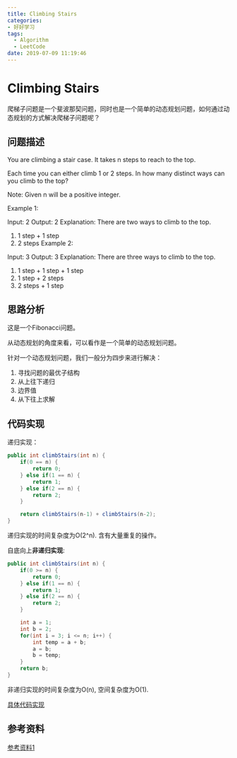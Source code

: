 ```yaml
---
title: Climbing Stairs
categories:
- 好好学习
tags:
  - Algorithm
  - LeetCode
date: 2019-07-09 11:19:46
---
```


# Climbing Stairs

爬梯子问题是一个斐波那契问题，同时也是一个简单的动态规划问题，如何通过动态规划的方式解决爬梯子问题呢？

<!-- more -->



## 问题描述

You are climbing a stair case. It takes n steps to reach to the top.

Each time you can either climb 1 or 2 steps. In how many distinct ways can you climb to the top?

Note: Given n will be a positive integer.

Example 1:

Input: 2
Output: 2
Explanation: There are two ways to climb to the top.
1. 1 step + 1 step
2. 2 steps
Example 2:

Input: 3
Output: 3
Explanation: There are three ways to climb to the top.
1. 1 step + 1 step + 1 step
2. 1 step + 2 steps
3. 2 steps + 1 step

## 思路分析

这是一个Fibonacci问题。

从动态规划的角度来看，可以看作是一个简单的动态规划问题。

针对一个动态规划问题，我们一般分为四步来进行解决：

1. 寻找问题的最优子结构
2. 从上往下递归
3. 边界值
4. 从下往上求解

## 代码实现

递归实现：

```java
public int climbStairs(int n) {
    if(0 == n) {
        return 0;
    } else if(1 == n) {
        return 1;
    } else if(2 == n) {
        return 2;
    }

    return climbStairs(n-1) + climbStairs(n-2);
}
```

递归实现的时间复杂度为O(2^n). 含有大量重复的操作。

自底向上**非递归实现**:

```java
public int climbStairs(int n) {
    if(0 >= n) {
        return 0;
    } else if(1 == n) {
        return 1;
    } else if(2 == n) {
        return 2;
    }

    int a = 1;
    int b = 2;
    for(int i = 3; i <= n; i++) {
        int temp = a + b;
        a = b;
        b = temp;
    }
    return b;
}
```

非递归实现的时间复杂度为O(n), 空间复杂度为O(1).



[具体代码实现](https://github.com/shawn520/algorithms/blob/master/src/leetcode/dynamicProgramming/ClimbingStairs.java)

## 参考资料

[参考资料1](https://mp.weixin.qq.com/s?__biz=MzIxMjE5MTE1Nw==&mid=2653190796&idx=1&sn=2bf42e5783f3efd03bfb0ecd3cbbc380&chksm=8c990856bbee8140055c3429f59c8f46dc05be20b859f00fe8168efe1e6a954fdc5cfc7246b0&mpshare=1&scene=1&srcid=0709OvMHdeNK7eaMPIHxhGzi&key=95b17fddd06e963c3d29f369a67d55bdd472084d90b6e9ba9a2227393d7558aea7fdb904b5be96c98679ced6ce5256cf1cf5a2d0d390acd4803d7e78b7eaee9131ccaea9f37c5efcc8ae94f2f0558ced&ascene=1&uin=NDUxNjcyMjU3&devicetype=Windows+10&version=62060833&lang=zh_CN&pass_ticket=O7C6j9RSY4oPV7QAs9MDZcZ%2F6vxPmw3fkRCQdM1JQFwZANsbL%2FNlcpAdszFVSCEt)

